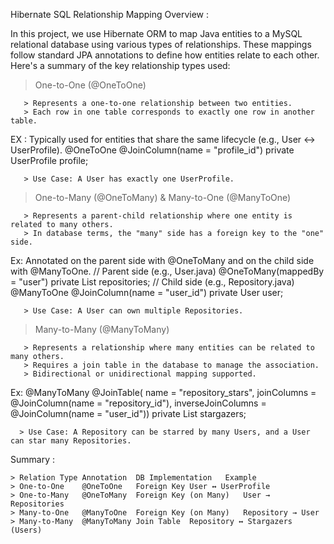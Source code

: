 Hibernate SQL Relationship Mapping Overview :

In this project, we use Hibernate ORM to map Java entities to a MySQL relational database using various types of relationships. These mappings follow standard JPA annotations to define how entities relate to each other. Here's a summary of the key relationship types used:

 >  One-to-One (@OneToOne)

       > Represents a one-to-one relationship between two entities.
       > Each row in one table corresponds to exactly one row in another table.
       
 EX : Typically used for entities that share the same lifecycle (e.g., User ↔ UserProfile).
      @OneToOne
      @JoinColumn(name = "profile_id")
      private UserProfile profile; 
         
       > Use Case: A User has exactly one UserProfile.

  >  One-to-Many (@OneToMany) & Many-to-One (@ManyToOne)
 
       > Represents a parent-child relationship where one entity is related to many others.
       > In database terms, the "many" side has a foreign key to the "one" side.

   Ex: Annotated on the parent side with @OneToMany and on the child side with @ManyToOne.
       // Parent side (e.g., User.java)
       @OneToMany(mappedBy = "user")
       private List<Repository> repositories;
       // Child side (e.g., Repository.java)
       @ManyToOne
       @JoinColumn(name = "user_id")
       private User user;
       
       > Use Case: A User can own multiple Repositories.

   >  Many-to-Many (@ManyToMany)

       > Represents a relationship where many entities can be related to many others.
       > Requires a join table in the database to manage the association.
       > Bidirectional or unidirectional mapping supported.
  Ex:
      @ManyToMany
      @JoinTable(
      name = "repository_stars",
      joinColumns = @JoinColumn(name = "repository_id"),
      inverseJoinColumns = @JoinColumn(name = "user_id"))
      private List<User> stargazers;
      
      > Use Case: A Repository can be starred by many Users, and a User can star many Repositories.

Summary :

    > Relation Type	Annotation	DB Implementation	Example
    > One-to-One	@OneToOne	Foreign Key	User ↔ UserProfile
    > One-to-Many	@OneToMany	Foreign Key (on Many)	User → Repositories
    > Many-to-One	@ManyToOne	Foreign Key (on Many)	Repository → User
    > Many-to-Many	@ManyToMany	Join Table	Repository ↔ Stargazers (Users)
